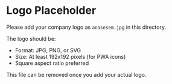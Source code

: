 # Logo Placeholder

Please add your company logo as `anasesem.jpg` in this directory.

The logo should be:
- Format: JPG, PNG, or SVG
- Size: At least 192x192 pixels (for PWA icons)
- Square aspect ratio preferred

This file can be removed once you add your actual logo.